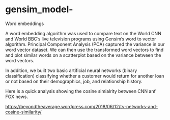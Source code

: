 # gensim_model-
Word embeddings 

A word embedding algorithm was used to compare text on the World CNN and World BBC’s live television programs using Gensim’s word to vector algorithm. Principal Component Analysis (PCA) captured the variance in our word vector dataset. We can then use the transformed word vectors to find and plot similar words on a scatterplot based on the variance between the word vectors. 

In addition, we built two basic artificial neural networks (binary classification) classifying whether a customer would return for another loan or not based on their demographics, job, and relationship history. 

Here is a quick analysis showing the cosine simialrity between CNN anf FOX news. 

https://beyondtheaverage.wordpress.com/2018/06/12/tv-networks-and-cosine-similarity/


